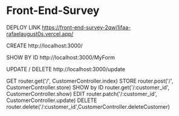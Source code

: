 # Front-End-Survey
 DEPLOY LINK https://front-end-survey-2qwi1ifaa-rafaelaugust0s.vercel.app/
 
 CREATE http://localhost:3000/

 SHOW BY ID http://localhost:3000/MyForm

 UPDATE / DELETE http://localhost:3000/update



GET router.get('/', CustomerController.index)
STORE router.post('/', CustomerController.store)
SHOW by ID router.get('/:customer_id', CustomerController.show)
EDIT router.patch('/:customer_id', CustomerController.update)
DELETE router.delete('/:customer_id',CustomerController.deleteCustomer)




